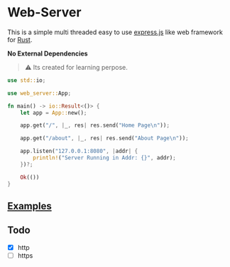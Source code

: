 # Web-Server

This is a simple multi threaded easy to use [express.js](https://expressjs.com/) like web framework for [Rust](https://www.rust-lang.org/).

**No External Dependencies**

> :warning: Its created for learning perpose.

```rust
use std::io;

use web_server::App;

fn main() -> io::Result<()> {
    let app = App::new();

    app.get("/", |_, res| res.send("Home Page\n"));

    app.get("/about", |_, res| res.send("About Page\n"));

    app.listen("127.0.0.1:8080", |addr| {
        println!("Server Running in Addr: {}", addr);
    })?;

    Ok(())
}
```

## [Examples](./examples)

## Todo

- [x] http
- [ ] https
